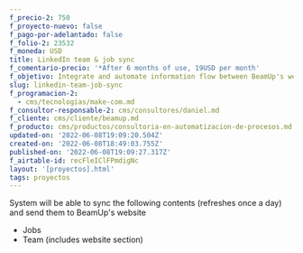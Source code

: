 ```yaml
---
f_precio-2: 750
f_proyecto-nuevo: false
f_pago-por-adelantado: false
f_folio-2: 23532
f_moneda: USD
title: LinkedIn team & job sync
f_comentario-precio: '*After 6 months of use, 19USD per month'
f_objetivo: Integrate and automate information flow between BeamUp's website and LinkedIn
slug: linkedin-team-job-sync
f_programacion-2:
  - cms/tecnologias/make-com.md
f_consultor-responsable-2: cms/consultores/daniel.md
f_cliente: cms/cliente/beamup.md
f_producto: cms/productos/consultoria-en-automatizacion-de-procesos.md
updated-on: '2022-06-08T19:09:20.504Z'
created-on: '2022-06-08T18:49:03.755Z'
published-on: '2022-06-08T19:09:27.317Z'
f_airtable-id: recFleIClFPmdigNc
layout: '[proyectos].html'
tags: proyectos
---
```


System will be able to sync the following contents (refreshes once a day) and send them to BeamUp's website

*   Jobs
*   Team (includes website section)
